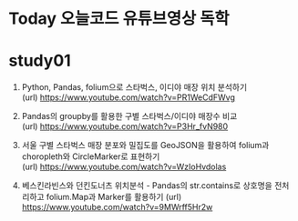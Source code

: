 # Today 오늘코드 유튜브영상 독학

# study01
1. Python, Pandas, folium으로 스타벅스, 이디야 매장 위치 분석하기<br>
(url) https://www.youtube.com/watch?v=PR1WeCdFWvg <br>

2. Pandas의 groupby를 활용한 구별 스타벅스/이디야 매장수 비교<br>
(url) https://www.youtube.com/watch?v=P3Hr_fvN980<br>

3. 서울 구별 스타벅스 매장 분포와 밀집도를 GeoJSON을 활용하여 folium과 choropleth와 CircleMarker로 표현하기<br>
(url) https://www.youtube.com/watch?v=WzIoHvdolas<br>

4. 베스킨라빈스와 던킨도너츠 위치분석 - Pandas의 str.contains로 상호명을 전처리하고 folium.Map과 Marker를 활용하기
(url) https://www.youtube.com/watch?v=9MWrff5Hr2w<br>
